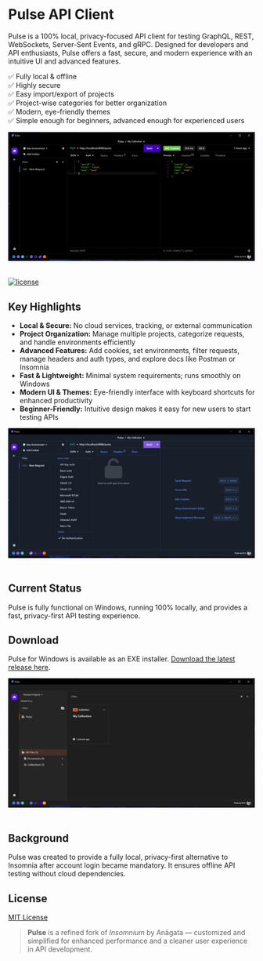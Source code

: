 # Pulse API Client

Pulse is a 100% local, privacy-focused API client for testing GraphQL, REST, WebSockets, Server-Sent Events, and gRPC. Designed for developers and API enthusiasts, Pulse offers a fast, secure, and modern experience with an intuitive UI and advanced features.

✅ Fully local & offline  
✅ Highly secure  
✅ Easy import/export of projects  
✅ Project-wise categories for better organization  
✅ Modern, eye-friendly themes  
✅ Simple enough for beginners, advanced enough for experienced users  

![Site preview](screenshot-1)
<br/> <br/>

[![license](https://img.shields.io/github/license/Mahesh-Abeykoon/pulse-api-client)](LICENSE)

## Key Highlights

- **Local & Secure:** No cloud services, tracking, or external communication  
- **Project Organization:** Manage multiple projects, categorize requests, and handle environments efficiently  
- **Advanced Features:** Add cookies, set environments, filter requests, manage headers and auth types, and explore docs like Postman or Insomnia  
- **Fast & Lightweight:** Minimal system requirements; runs smoothly on Windows  
- **Modern UI & Themes:** Eye-friendly interface with keyboard shortcuts for enhanced productivity  
- **Beginner-Friendly:** Intuitive design makes it easy for new users to start testing APIs  

![Site preview](screenshot-3)
<br/> <br/>

## Current Status

Pulse is fully functional on Windows, running 100% locally, and provides a fast, privacy-first API testing experience.

## Download

Pulse for Windows is available as an EXE installer. [Download the latest release here](https://github.com/Mahesh-Abeykoon/pulse-api-client/releases).

![Site preview](screenshot-2)
<br/> <br/>

## Background

Pulse was created to provide a fully local, privacy-first alternative to Insomnia after account login became mandatory. It ensures offline API testing without cloud dependencies.

## License

[MIT License](LICENSE)

> **Pulse** is a refined fork of *Insomnium* by Anāgata — customized and simplified for enhanced performance and a cleaner user experience in API development.

